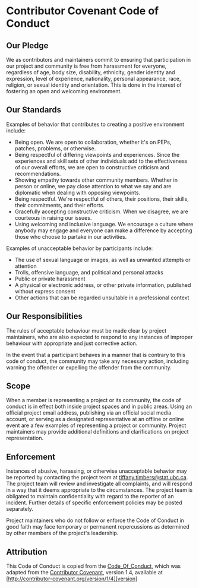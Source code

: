 # Contributor Covenant Code of Conduct

## Our Pledge

We as contributors and maintainers commit to ensuring that participation in our project and community is free from harassment for everyone, regardless of age, body size, disability, ethnicity, gender identity and expression, level of experience, nationality, personal appearance, race, religion, or sexual identity and orientation. This is done in the interest of fostering an open and welcoming environment.

## Our Standards

Examples of behavior that contributes to creating a positive environment include:

* Being open. We are open to collaboration, whether it's on PEPs, patches, problems, or otherwise.
* Being respectful of differing viewpoints and experiences. Since the experiences and skill sets of other individuals add to the effectiveness of our overall efforts, we are open to constructive criticism and recommendations.
* Showing empathy towards other community members. Whether in person or online, we pay close attention to what we say and are diplomatic when dealing with opposing viewpoints.
* Being respectful. We're respectful of others, their positions, their skills, their commitments, and their efforts.
* Gracefully accepting constructive criticism. When we disagree, we are courteous in raising our issues.
* Using welcoming and inclusive language. We encourage a culture where anybody may engage and everyone can make a difference by accepting those who choose to partake in our activities.

Examples of unacceptable behavior by participants include:

* The use of sexual language or images, as well as unwanted attempts or attention
* Trolls, offensive language, and political and personal attacks
* Public or private harassment
* A physical or electronic address, or other private information, published without express consent
* Other actions that can be regarded unsuitable in a professional context

## Our Responsibilities

The rules of acceptable behaviour must be made clear by project maintainers, who are also expected to respond to any instances of improper behaviour with appropriate and just corrective action.

In the event that a participant behaves in a manner that is contrary to this code of conduct, the community may take any necessary action, including warning the offender or expelling the offender from the community.

## Scope

When a member is representing a project or its community, the code of conduct is in effect both inside project spaces and in public areas. Using an official project email address, publishing via an official social media account, or serving as a designated representative at an offline or online event are a few examples of representing a project or community. Project maintainers may provide additional definitions and clarifications on project representation.

## Enforcement

Instances of abusive, harassing, or otherwise unacceptable behavior may be reported by contacting the project team at tiffany.timbers@stat.ubc.ca. The project team will review and investigate all complaints, and will respond in a way that it deems appropriate to the circumstances. The project team is obligated to maintain confidentiality with regard to the reporter of an incident. Further details of specific enforcement policies may be posted separately.

Project maintainers who do not follow or enforce the Code of Conduct in good faith may face temporary or permanent repercussions as determined by other members of the project's leadership.

## Attribution

This Code of Conduct is copied from the [Code_Of_Conduct](https://github.com/ttimbers/breast_cancer_predictor/blob/master/README.Rmd), which was adapted from the [Contributor Covenant](https://www.contributor-covenant.org/), version 1.4, available at [http://contributor-covenant.org/version/1/4][version]
